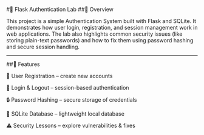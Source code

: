 #🔐 Flask Authentication Lab
##📌 Overview

This project is a simple Authentication System built with Flask and SQLite.
It demonstrates how user login, registration, and session management work in web applications.
The lab also highlights common security issues (like storing plain-text passwords) and how to fix them using password hashing and secure session handling.

---

##🚀 Features

📝 User Registration – create new accounts

🔑 Login & Logout – session-based authentication

🔒 Password Hashing – secure storage of credentials

📂 SQLite Database – lightweight local database

⚠️ Security Lessons – explore vulnerabilities & fixes
